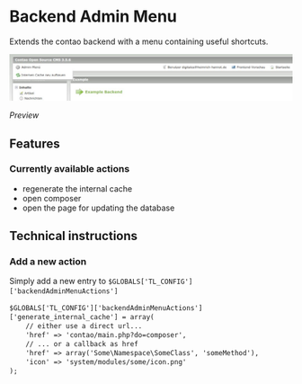 # Backend Admin Menu

Extends the contao backend with a menu containing useful shortcuts.

![alt Preview](docs/screenshot.jpg)

*Preview*

## Features

### Currently available actions

- regenerate the internal cache
- open composer
- open the page for updating the database

## Technical instructions

### Add a new action

Simply add a new entry to ```$GLOBALS['TL_CONFIG']['backendAdminMenuActions']```

```
$GLOBALS['TL_CONFIG']['backendAdminMenuActions']['generate_internal_cache'] = array(
    // either use a direct url...
    'href' => 'contao/main.php?do=composer',
    // ... or a callback as href
    'href' => array('Some\Namespace\SomeClass', 'someMethod'),
    'icon' => 'system/modules/some/icon.png'
);
```